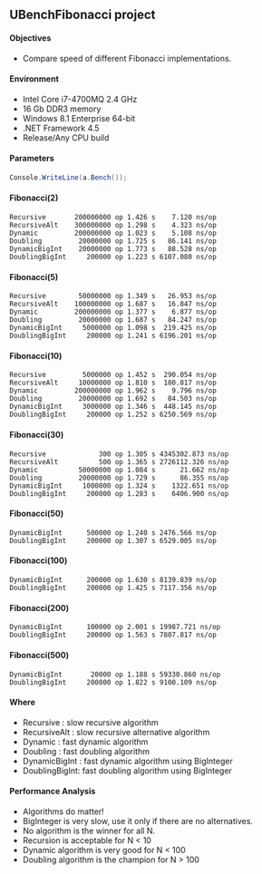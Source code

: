 ## UBenchFibonacci project

#### Objectives

 - Compare speed of different Fibonacci implementations.

#### Environment

 - Intel Core i7-4700MQ 2.4 GHz
 - 16 Gb DDR3 memory
 - Windows 8.1 Enterprise 64-bit
 - .NET Framework 4.5
 - Release/Any CPU build

#### Parameters

```c#
Console.WriteLine(a.Bench()); 
```
 
#### Fibonacci(2)

```
Recursive       200000000 op 1.426 s    7.120 ns/op
RecursiveAlt    300000000 op 1.298 s    4.323 ns/op
Dynamic         200000000 op 1.023 s    5.108 ns/op
Doubling         20000000 op 1.725 s   86.141 ns/op
DynamicBigInt    20000000 op 1.773 s   88.528 ns/op
DoublingBigInt     200000 op 1.223 s 6107.080 ns/op
```

#### Fibonacci(5)

```
Recursive        50000000 op 1.349 s   26.953 ns/op
RecursiveAlt    100000000 op 1.687 s   16.847 ns/op
Dynamic         200000000 op 1.377 s    6.877 ns/op
Doubling         20000000 op 1.687 s   84.247 ns/op
DynamicBigInt     5000000 op 1.098 s  219.425 ns/op
DoublingBigInt     200000 op 1.241 s 6196.201 ns/op
```

#### Fibonacci(10)

```
Recursive         5000000 op 1.452 s  290.054 ns/op
RecursiveAlt     10000000 op 1.810 s  180.817 ns/op
Dynamic         200000000 op 1.962 s    9.796 ns/op
Doubling         20000000 op 1.692 s   84.503 ns/op
DynamicBigInt     3000000 op 1.346 s  448.145 ns/op
DoublingBigInt     200000 op 1.252 s 6250.569 ns/op
```

#### Fibonacci(30)

```
Recursive             300 op 1.305 s 4345302.873 ns/op
RecursiveAlt          500 op 1.365 s 2726112.326 ns/op
Dynamic          50000000 op 1.084 s      21.662 ns/op
Doubling         20000000 op 1.729 s      86.355 ns/op
DynamicBigInt     1000000 op 1.324 s    1322.651 ns/op
DoublingBigInt     200000 op 1.283 s    6406.900 ns/op
```

#### Fibonacci(50)

```
DynamicBigInt      500000 op 1.240 s 2476.566 ns/op
DoublingBigInt     200000 op 1.307 s 6529.005 ns/op
```

#### Fibonacci(100)

```
DynamicBigInt      200000 op 1.630 s 8139.839 ns/op
DoublingBigInt     200000 op 1.425 s 7117.356 ns/op
```

#### Fibonacci(200)

```
DynamicBigInt      100000 op 2.001 s 19987.721 ns/op
DoublingBigInt     200000 op 1.563 s 7807.817 ns/op
```

#### Fibonacci(500)

```
DynamicBigInt       20000 op 1.188 s 59330.860 ns/op
DoublingBigInt     200000 op 1.822 s 9100.109 ns/op
```

#### Where

 - Recursive     : slow recursive algorithm
 - RecursiveAlt  : slow recursive alternative algorithm
 - Dynamic       : fast dynamic algorithm
 - Doubling      : fast doubling algorithm
 - DynamicBigInt : fast dynamic algorithm using BigInteger
 - DoublingBigInt: fast doubling algorithm using BigInteger
 
#### Performance Analysis

 - Algorithms do matter!
 - BigInteger is very slow, use it only if there are no alternatives.
 - No algorithm is the winner for all N.
 - Recursion is acceptable for N < 10
 - Dynamic algorithm is very good for N < 100
 - Doubling algorithm is the champion for N > 100


